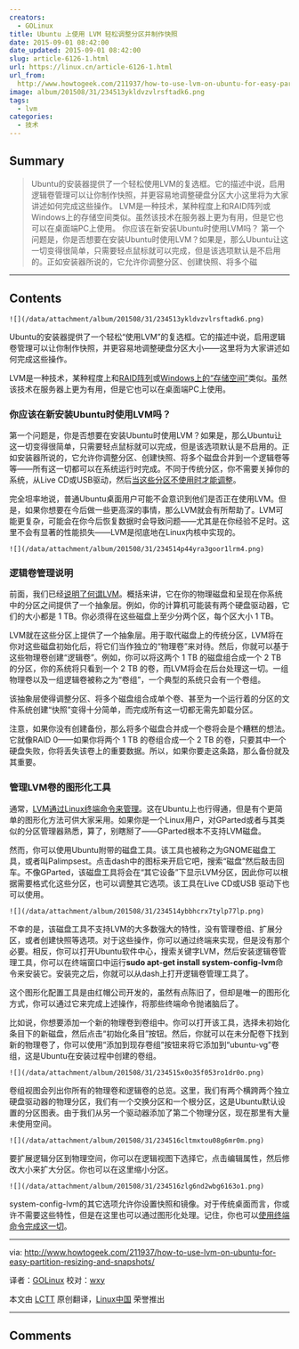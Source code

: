 ```yaml
---
creators:
  - GOLinux
title: Ubuntu 上使用 LVM 轻松调整分区并制作快照
date: 2015-09-01 08:42:00
date_updated: 2015-09-01 08:42:00
slug: article-6126-1.html
url: https://linux.cn/article-6126-1.html
url_from: 
  http://www.howtogeek.com/211937/how-to-use-lvm-on-ubuntu-for-easy-partition-resizing-and-snapshots/
image: album/201508/31/234513ykldvzvlrsftadk6.png
tags:
  - lvm
categories:
  - 技术
---
```


## Summary

> Ubuntu的安装器提供了一个轻松使用LVM的复选框。它的描述中说，启用逻辑卷管理可以让你制作快照，并更容易地调整硬盘分区大小这里将为大家讲述如何完成这些操作。 LVM是一种技术，某种程度上和RAID阵列或Windows上的存储空间类似。虽然该技术在服务器上更为有用，但是它也可以在桌面端PC上使用。 你应该在新安装Ubuntu时使用LVM吗？ 第一个问题是，你是否想要在安装Ubuntu时使用LVM？如果是，那么Ubuntu让这一切变得很简单，只需要轻点鼠标就可以完成，但是该选项默认是不启用的。正如安装器所说的，它允许你调整分区、创建快照、将多个磁

***

<!-- more -->

## Contents

`![](/data/attachment/album/201508/31/234513ykldvzvlrsftadk6.png)`

Ubuntu的安装器提供了一个轻松“使用LVM”的复选框。它的描述中说，启用逻辑卷管理可以让你制作快照，并更容易地调整硬盘分区大小——这里将为大家讲述如何完成这些操作。

LVM是一种技术，某种程度上和[RAID阵列](http://www.howtogeek.com/162676/how-to-use-multiple-disks-intelligently-an-introduction-to-raid/)或[Windows上的“存储空间”](http://www.howtogeek.com/109380/how-to-use-windows-8s-storage-spaces-to-mirror-combine-drives/)类似。虽然该技术在服务器上更为有用，但是它也可以在桌面端PC上使用。

### 你应该在新安装Ubuntu时使用LVM吗？

第一个问题是，你是否想要在安装Ubuntu时使用LVM？如果是，那么Ubuntu让这一切变得很简单，只需要轻点鼠标就可以完成，但是该选项默认是不启用的。正如安装器所说的，它允许你调整分区、创建快照、将多个磁盘合并到一个逻辑卷等等——所有这一切都可以在系统运行时完成。不同于传统分区，你不需要关掉你的系统，从Live CD或USB驱动，然后[当这些分区不使用时才能调整](http://www.howtogeek.com/114503/how-to-resize-your-ubuntu-partitions/)。

完全坦率地说，普通Ubuntu桌面用户可能不会意识到他们是否正在使用LVM。但是，如果你想要在今后做一些更高深的事情，那么LVM就会有所帮助了。LVM可能更复杂，可能会在你今后恢复数据时会导致问题——尤其是在你经验不足时。这里不会有显著的性能损失——LVM是彻底地在Linux内核中实现的。

`![](/data/attachment/album/201508/31/234514p44yra3goor1lrm4.png)`

### 逻辑卷管理说明

前面，我们已经[说明了何谓LVM](http://www.howtogeek.com/howto/40702/how-to-manage-and-use-lvm-logical-volume-management-in-ubuntu/)。概括来讲，它在你的物理磁盘和呈现在你系统中的分区之间提供了一个抽象层。例如，你的计算机可能装有两个硬盘驱动器，它们的大小都是 1 TB。你必须得在这些磁盘上至少分两个区，每个区大小 1 TB。

LVM就在这些分区上提供了一个抽象层。用于取代磁盘上的传统分区，LVM将在你对这些磁盘初始化后，将它们当作独立的“物理卷”来对待。然后，你就可以基于这些物理卷创建“逻辑卷”。例如，你可以将这两个 1 TB 的磁盘组合成一个 2 TB 的分区，你的系统将只看到一个 2 TB 的卷，而LVM将会在后台处理这一切。一组物理卷以及一组逻辑卷被称之为“卷组”，一个典型的系统只会有一个卷组。

该抽象层使得调整分区、将多个磁盘组合成单个卷、甚至为一个运行着的分区的文件系统创建“快照”变得十分简单，而完成所有这一切都无需先卸载分区。

注意，如果你没有创建备份，那么将多个磁盘合并成一个卷将会是个糟糕的想法。它就像RAID 0——如果你将两个 1 TB 的卷组合成一个 2 TB 的卷，只要其中一个硬盘失败，你将丢失该卷上的重要数据。所以，如果你要走这条路，那么备份就及其重要。

### 管理LVM卷的图形化工具

通常，[LVM通过Linux终端命令来管理](http://www.howtogeek.com/howto/40702/how-to-manage-and-use-lvm-logical-volume-management-in-ubuntu/)。这在Ubuntu上也行得通，但是有个更简单的图形化方法可供大家采用。如果你是一个Linux用户，对GParted或者与其类似的分区管理器熟悉，算了，别瞎掰了——GParted根本不支持LVM磁盘。

然而，你可以使用Ubuntu附带的磁盘工具。该工具也被称之为GNOME磁盘工具，或者叫Palimpsest。点击dash中的图标来开启它吧，搜索“磁盘”然后敲击回车。不像GParted，该磁盘工具将会在“其它设备”下显示LVM分区，因此你可以根据需要格式化这些分区，也可以调整其它选项。该工具在Live CD或USB 驱动下也可以使用。

`![](/data/attachment/album/201508/31/234514ybbhcrx7tylp77lp.png)`

不幸的是，该磁盘工具不支持LVM的大多数强大的特性，没有管理卷组、扩展分区，或者创建快照等选项。对于这些操作，你可以通过终端来实现，但是没有那个必要。相反，你可以打开Ubuntu软件中心，搜索关键字LVM，然后安装逻辑卷管理工具，你可以在终端窗口中运行**sudo apt-get install system-config-lvm**命令来安装它。安装完之后，你就可以从dash上打开逻辑卷管理工具了。

这个图形化配置工具是由红帽公司开发的，虽然有点陈旧了，但却是唯一的图形化方式，你可以通过它来完成上述操作，将那些终端命令抛诸脑后了。

比如说，你想要添加一个新的物理卷到卷组中。你可以打开该工具，选择未初始化条目下的新磁盘，然后点击“初始化条目”按钮。然后，你就可以在未分配卷下找到新的物理卷了，你可以使用“添加到现存卷组”按钮来将它添加到“ubuntu-vg”卷组，这是Ubuntu在安装过程中创建的卷组。

`![](/data/attachment/album/201508/31/234515x0o35f053ro1dr0o.png)`

卷组视图会列出你所有的物理卷和逻辑卷的总览。这里，我们有两个横跨两个独立硬盘驱动器的物理分区，我们有一个交换分区和一个根分区，这是Ubuntu默认设置的分区图表。由于我们从另一个驱动器添加了第二个物理分区，现在那里有大量未使用空间。

`![](/data/attachment/album/201508/31/234516cltmxtou08g6mr0m.png)`

要扩展逻辑分区到物理空间，你可以在逻辑视图下选择它，点击编辑属性，然后修改大小来扩大分区。你也可以在这里缩小分区。

`![](/data/attachment/album/201508/31/234516zlg6nd2wbg6163o1.png)`

system-config-lvm的其它选项允许你设置快照和镜像。对于传统桌面而言，你或许不需要这些特性，但是在这里也可以通过图形化处理。记住，你也可以[使用终端命令完成这一切](http://www.howtogeek.com/howto/40702/how-to-manage-and-use-lvm-logical-volume-management-in-ubuntu/)。

---

via: <http://www.howtogeek.com/211937/how-to-use-lvm-on-ubuntu-for-easy-partition-resizing-and-snapshots/>

译者：[GOLinux](https://github.com/GOLinux) 校对：[wxy](https://github.com/wxy)

本文由 [LCTT](https://github.com/LCTT/TranslateProject) 原创翻译，[Linux中国](https://linux.cn/) 荣誉推出

***

## Comments
